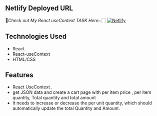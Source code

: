 ## Netlify Deployed URL

🔸*Check out My React useContext TASK Here*👉🏻 [![Netlify](https://img.shields.io/badge/netlify-%23000000.svg?style=for-the-badge&logo=netlify&logoColor=#00C7B7)](https://c-shrink.netlify.app/)
## Technologies Used

- React
- React-useContext
- HTML/CSS
## Features

- React UseContext   .
- get JSON data and create a cart page with per item price , per item quantity,
Total quantity and total amount
- It needs to increase or decrease the per unit quantity, which should automatically update the total Quantity and Amount.


